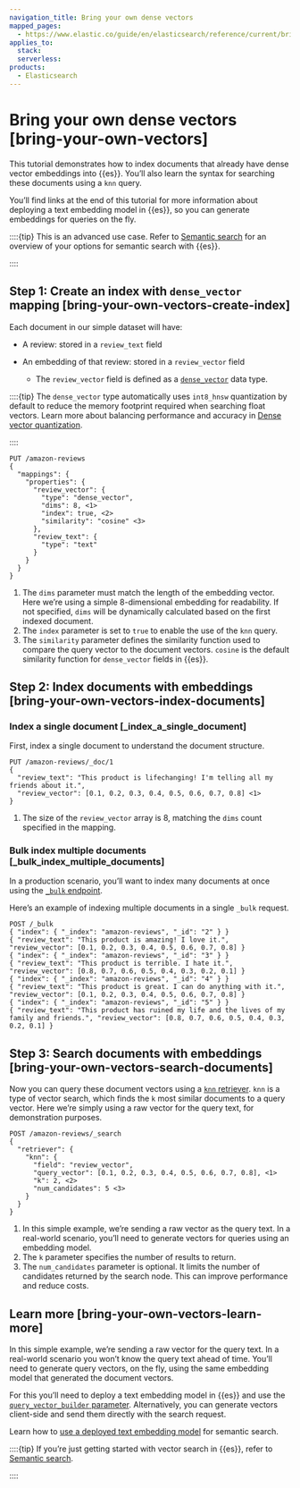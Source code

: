 ```yaml
---
navigation_title: Bring your own dense vectors
mapped_pages:
  - https://www.elastic.co/guide/en/elasticsearch/reference/current/bring-your-own-vectors.html
applies_to:
  stack:
  serverless:
products:
  - Elasticsearch
---
```


# Bring your own dense vectors [bring-your-own-vectors]


This tutorial demonstrates how to index documents that already have dense vector embeddings into {{es}}. You’ll also learn the syntax for searching these documents using a `knn` query.

You’ll find links at the end of this tutorial for more information about deploying a text embedding model in {{es}}, so you can generate embeddings for queries on the fly.

::::{tip}
This is an advanced use case. Refer to [Semantic search](../semantic-search.md) for an overview of your options for semantic search with {{es}}.

::::


## Step 1: Create an index with `dense_vector` mapping [bring-your-own-vectors-create-index]

Each document in our simple dataset will have:

* A review: stored in a `review_text` field
* An embedding of that review: stored in a `review_vector` field

    * The `review_vector` field is defined as a [`dense_vector`](elasticsearch://reference/elasticsearch/mapping-reference/dense-vector.md) data type.


::::{tip}
The `dense_vector` type automatically uses `int8_hnsw` quantization by default to reduce the memory footprint required when searching float vectors. Learn more about balancing performance and accuracy in [Dense vector quantization](elasticsearch://reference/elasticsearch/mapping-reference/dense-vector.md#dense-vector-quantization).

::::


```console
PUT /amazon-reviews
{
  "mappings": {
    "properties": {
      "review_vector": {
        "type": "dense_vector",
        "dims": 8, <1>
        "index": true, <2>
        "similarity": "cosine" <3>
      },
      "review_text": {
        "type": "text"
      }
    }
  }
}
```

1. The `dims` parameter must match the length of the embedding vector. Here we’re using a simple 8-dimensional embedding for readability. If not specified, `dims` will be dynamically calculated based on the first indexed document.
2. The `index` parameter is set to `true` to enable the use of the `knn` query.
3. The `similarity` parameter defines the similarity function used to compare the query vector to the document vectors. `cosine` is the default similarity function for `dense_vector` fields in {{es}}.



## Step 2: Index documents with embeddings [bring-your-own-vectors-index-documents]


### Index a single document [_index_a_single_document]

First, index a single document to understand the document structure.

```console
PUT /amazon-reviews/_doc/1
{
  "review_text": "This product is lifechanging! I'm telling all my friends about it.",
  "review_vector": [0.1, 0.2, 0.3, 0.4, 0.5, 0.6, 0.7, 0.8] <1>
}
```

1. The size of the `review_vector` array is 8, matching the `dims` count specified in the mapping.



### Bulk index multiple documents [_bulk_index_multiple_documents]

In a production scenario, you’ll want to index many documents at once using the [`_bulk` endpoint](https://www.elastic.co/docs/api/doc/elasticsearch/operation/operation-bulk).

Here’s an example of indexing multiple documents in a single `_bulk` request.

```console
POST /_bulk
{ "index": { "_index": "amazon-reviews", "_id": "2" } }
{ "review_text": "This product is amazing! I love it.", "review_vector": [0.1, 0.2, 0.3, 0.4, 0.5, 0.6, 0.7, 0.8] }
{ "index": { "_index": "amazon-reviews", "_id": "3" } }
{ "review_text": "This product is terrible. I hate it.", "review_vector": [0.8, 0.7, 0.6, 0.5, 0.4, 0.3, 0.2, 0.1] }
{ "index": { "_index": "amazon-reviews", "_id": "4" } }
{ "review_text": "This product is great. I can do anything with it.", "review_vector": [0.1, 0.2, 0.3, 0.4, 0.5, 0.6, 0.7, 0.8] }
{ "index": { "_index": "amazon-reviews", "_id": "5" } }
{ "review_text": "This product has ruined my life and the lives of my family and friends.", "review_vector": [0.8, 0.7, 0.6, 0.5, 0.4, 0.3, 0.2, 0.1] }
```


## Step 3: Search documents with embeddings [bring-your-own-vectors-search-documents]

Now you can query these document vectors using a [`knn` retriever](https://www.elastic.co/docs/api/doc/elasticsearch/operation/operation-search#operation-search-body-application-json-retriever). `knn` is a type of vector search, which finds the `k` most similar documents to a query vector. Here we’re simply using a raw vector for the query text, for demonstration purposes.

```console
POST /amazon-reviews/_search
{
  "retriever": {
    "knn": {
      "field": "review_vector",
      "query_vector": [0.1, 0.2, 0.3, 0.4, 0.5, 0.6, 0.7, 0.8], <1>
      "k": 2, <2>
      "num_candidates": 5 <3>
    }
  }
}
```

1. In this simple example, we’re sending a raw vector as the query text. In a real-world scenario, you’ll need to generate vectors for queries using an embedding model.
2. The `k` parameter specifies the number of results to return.
3. The `num_candidates` parameter is optional. It limits the number of candidates returned by the search node. This can improve performance and reduce costs.



## Learn more [bring-your-own-vectors-learn-more]

In this simple example, we’re sending a raw vector for the query text. In a real-world scenario you won’t know the query text ahead of time. You’ll need to generate query vectors, on the fly, using the same embedding model that generated the document vectors.

For this you’ll need to deploy a text embedding model in {{es}} and use the [`query_vector_builder` parameter](elasticsearch://reference/query-languages/query-dsl/query-dsl-knn-query.md#knn-query-top-level-parameters). Alternatively, you can generate vectors client-side and send them directly with the search request.

Learn how to [use a deployed text embedding model](dense-versus-sparse-ingest-pipelines.md) for semantic search.

::::{tip}
If you’re just getting started with vector search in {{es}}, refer to [Semantic search](../semantic-search.md).

::::


